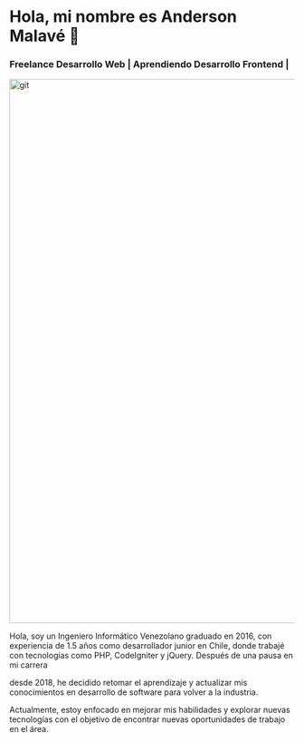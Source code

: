 # Hola, mi nombre es Anderson Malavé 👋
### Freelance Desarrollo Web | Aprendiendo Desarrollo Frontend |

[<a href="https://ibb.co/5Bvnhps"><img src="https://i.ibb.co/syQ69xs/git.png" alt="git"  heitgh="400px" width="960px" border="0"></a>](https://i.ibb.co/HnYxTwG/git.png)

Hola, soy un Ingeniero Informático Venezolano graduado en 2016, con experiencia de 1.5 años como desarrollador junior en Chile, donde trabajé con tecnologías como PHP, CodeIgniter y jQuery. Después de una pausa en mi carrera 

desde 2018, he decidido retomar el aprendizaje y actualizar mis conocimientos en desarrollo de software para volver a la industria. 

Actualmente, estoy enfocado en mejorar mis habilidades y explorar nuevas tecnologías con el objetivo de encontrar nuevas oportunidades de trabajo en el área.

<!--
**andermalave/andermalave** is a ✨ _special_ ✨ repository because its `README.md` (this file) appears on your GitHub profile.

Here are some ideas to get you started:

- 🔭 I’m currently working on ...
- 🌱 I’m currently learning ...
- 👯 I’m looking to collaborate on ...
- 🤔 I’m looking for help with ...
- 💬 Ask me about ...
- 📫 How to reach me: ...
- 😄 Pronouns: ...
- ⚡ Fun fact: ...
-->
